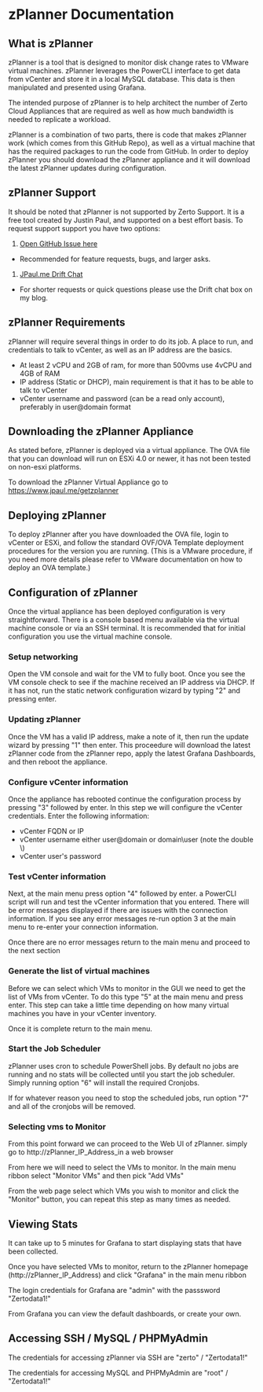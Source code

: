 # zPlanner Documentation

## What is zPlanner

zPlanner is a tool that is designed to monitor disk change rates to VMware virtual machines. zPlanner leverages the PowerCLI interface to get data from vCenter and store it in a local MySQL database. This data is then manipulated and presented using Grafana.

The intended purpose of zPlanner is to help architect the number of Zerto Cloud Appliances that are required as well as how much bandwidth is needed to replicate a workload.

zPlanner is a combination of two parts, there is code that makes zPlanner work (which comes from this GitHub Repo), as well as a virtual machine that has the required packages to run the code from GitHub. In order to deploy zPlanner you should download the zPlanner appliance and it will download the latest zPlanner updates during configuration.

## zPlanner Support

It should be noted that zPlanner is not supported by Zerto Support. It is a free tool created by Justin Paul, and supported on a best effort basis. To request support support you have two options:

1. [Open GitHub Issue here](https://github.com/zerto-ta-Public/zplanner/issues)
- Recommended for feature requests, bugs, and larger asks.
1. [JPaul.me Drift Chat](http://jpaul.me)
- For shorter requests or quick questions please use the Drift chat box on my blog.

## zPlanner Requirements

zPlanner will require several things in order to do its job. A place to run, and credentials to talk to vCenter, as well as an IP address are the basics.

- At least 2 vCPU and 2GB of ram, for more than 500vms use 4vCPU and 4GB of RAM
- IP address (Static or DHCP), main requirement is that it has to be able to talk to vCenter
- vCenter username and password (can be a read only account), preferably in user@domain format

## Downloading the zPlanner Appliance

As stated before, zPlanner is deployed via a virtual appliance. The OVA file that you can download will run on ESXi 4.0 or newer, it has not been tested on non-esxi platforms.

To download the zPlanner Virtual Appliance go to https://www.jpaul.me/getzplanner

## Deploying zPlanner

To deploy zPlanner after you have downloaded the OVA file, login to vCenter or ESXi, and follow the standard OVF/OVA Template deployment procedures for the version you are running. (This is a VMware procedure, if you need more details please refer to VMware documentation on how to deploy an OVA template.)

## Configuration of zPlanner

Once the virtual appliance has been deployed configuration is very straightforward. There is a console based menu available via the virtual machine console or via an SSH terminal. It is recommended that for initial configuration you use the virtual machine console.

### Setup networking

Open the VM console and wait for the VM to fully boot. Once you see the VM console check to see if the machine received an IP address via DHCP. If it has not, run the static network configuration wizard by typing "2" and pressing enter.

### Updating zPlanner

Once the VM has a valid IP address, make a note of it, then run the update wizard by pressing "1" then enter. This proceedure will download the latest zPlanner code from the zPlanner repo, apply the latest Grafana Dashboards, and then reboot the appliance.

### Configure vCenter information

Once the appliance has rebooted continue the configuration process by pressing "3" followed by enter. In this step we will configure the vCenter credentials. Enter the following information:
- vCenter FQDN or IP
- vCenter username either user@domain or domain\\user (note the double \\)
- vCenter user's password

### Test vCenter information

Next, at the main menu press option "4" followed by enter. a PowerCLI script will run and test the vCenter information that you entered. There will be error messages displayed if there are issues with the connection information. If you see any error messages re-run option 3 at the main menu to re-enter your connection information.

Once there are no error messages return to the main menu and proceed to the next section

### Generate the list of virtual machines

Before we can select which VMs to monitor in the GUI we need to get the list of VMs from vCenter. To do this type "5" at the main menu and press enter. This step can take a little time depending on how many virtual machines you have in your vCenter inventory.

Once it is complete return to the main menu.

### Start the Job Scheduler

zPlanner uses cron to schedule PowerShell jobs. By default no jobs are running and no stats will be collected until you start the job scheduler. Simply running option "6" will install the required Cronjobs.

If for whatever reason you need to stop the scheduled jobs, run option "7" and all of the cronjobs will be removed.

### Selecting vms to Monitor

From this point forward we can proceed to the Web UI of zPlanner. simply go to http://zPlanner_IP_Address_in a web browser

From here we will need to select the VMs to monitor. In the main menu ribbon select "Monitor VMs" and then pick "Add VMs"

From the web page select which VMs you wish to monitor and click the "Monitor" button, you can repeat this step as many times as needed.

## Viewing Stats

It can take up to 5 minutes for Grafana to start displaying stats that have been collected.

Once you have selected VMs to monitor, return to the zPlanner homepage (http://zPlanner_IP_Address) and click "Grafana" in the main menu ribbon

The login credentials for Grafana are "admin" with the passsword "Zertodata1!"

From Grafana you can view the default dashboards, or create your own.

## Accessing SSH / MySQL / PHPMyAdmin

The credentials for accessing zPlanner via SSH are "zerto" / "Zertodata1!"

The credentials for accessing MySQL and PHPMyAdmin are "root" / "Zertodata1!"